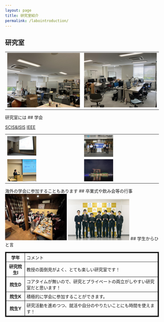 ```yaml
---
layout: page
title: 研究室紹介
permalink: /labointroduction/
---
```

## 研究室
<table>
    <tr>
        <td><img src="/public/img/lab1.jpg" alt=""></td>
        <td><img src="/public/img/lab2.jpg" alt=""></td>
    </tr>
</table>
研究室には
## 学会

[SCIS&ISIS](https://www.google.com/url?sa=t&source=web&rct=j&opi=89978449&url=http://soft-cr.org/scis/2024/&ved=2ahUKEwisr7DA84SIAxWWj68BHT6SDRIQFnoECAgQAQ&usg=AOvVaw1I3nQyUM5TXF1intbgu0cG)
[IEEE](https://www.ipsj.or.jp/annai/kanrenlink/IEEE.html)

<table>
    <tr>
        <td><img src="/public/img/20171012-120525-0.jpg" width="40%" alt=""></td>
        <td><img src="/public/img/IEEE1.jpg" width="40%" alt=""></td>
    </tr>
    <tr>
        <td><img src="/public/img/IEEE2.jpg" width="40%" alt=""></td>
        <td><img src="/public/img/S__3.jpg" width="40%" alt=""></td>
    </tr>
</table>
海外の学会に参加することもあります
## 卒業式や飲み会等の行事
<img src="/public/img/gradCeremony.jpg" width="40%" alt="">
<img src="/public/img/graduate.jpg" width="40%" alt="">
## 学生からひと言


<table style="border-collapse: collapse; border: solid 3px;">
    <tr>
        <th style="padding: 4px 5px; border: solid 1px;">学年</th>
        <td style="padding: 4px 5px; border: solid 1px;">コメント</td>
    </tr>
    <tr>
        <th style="padding: 4px 5px; border: solid 1px;">研究院生I</th>
        <td style="padding: 4px 5px; border: solid 1px;">教授の面倒見がよく、とても楽しい研究室です！</td>
    </tr>
    <tr>
        <th style="padding: 4px 5px; border: solid 1px;">院生D</th>
        <td style="padding: 4px 5px; border: solid 1px;">コアタイムが無いので、研究とプライベートの両立がしやすい研究室だと思います！</a></td>
    </tr>
    <tr>
        <th style="padding: 4px 5px; border: solid 1px;">院生K</th>
        <td style="padding: 4px 5px; border: solid 1px;">積極的に学会に参加することができます。</a></td>
    </tr>
    <tr>
        <th style="padding: 4px 5px; border: solid 1px;">院生Y</th>
        <td style="padding: 4px 5px; border: solid 1px;">研究活動を進めつつ、就活や自分のやりたいことにも時間を使えます！</td>
    </tr>
</table>